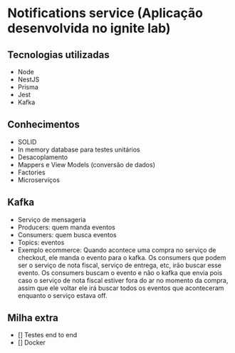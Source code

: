 # Notifications service (Aplicação desenvolvida no ignite lab)

## Tecnologias utilizadas
- Node
- NestJS
- Prisma
- Jest
- Kafka

## Conhecimentos
- SOLID
- In memory database para testes unitários
- Desacoplamento
- Mappers e View Models (conversão de dados)
- Factories
- Microserviços

## Kafka
- Serviço de mensageria
- Producers: quem manda eventos
- Consumers: quem busca eventos
- Topics: eventos
- Exemplo ecommerce: Quando acontece uma compra no serviço de checkout, ele manda o evento para o kafka. Os consumers que podem ser o serviço de nota fiscal, serviço de entrega, etc, irão buscar esse evento. Os consumers buscam o evento e não o kafka que envia pois caso o serviço de nota fiscal estiver fora do ar no momento da compra, assim que ele voltar ele irá buscar todos os eventos que aconteceram enquanto o serviço estava off.


## Milha extra
- [] Testes end to end
- [] Docker
